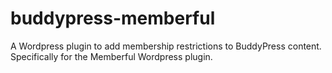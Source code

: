 # buddypress-memberful
A Wordpress plugin to add membership restrictions to BuddyPress content. Specifically for the Memberful Wordpress plugin. 

